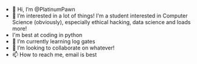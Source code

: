 - 👋 Hi, I’m @PlatinumPawn
- 👀 I’m interested in a lot of things! I'm a student interested in Computer Science (obviously), especially ethical hacking, data science and loads more!
-    I'm best at coding in python
- 🌱 I’m currently learning log gates
- 💞️ I’m looking to collaborate on whatever!
- 📫 How to reach me, email is best

<!---
PlatinumPawn/PlatinumPawn is a ✨ special ✨ repository because its `README.md` (this file) appears on your GitHub profile.
You can click the Preview link to take a look at your changes.
--->
